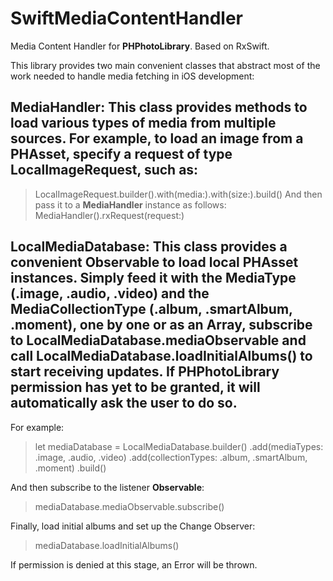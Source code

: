 # SwiftMediaContentHandler
Media Content Handler for **PHPhotoLibrary**. Based on RxSwift.

This library provides two main convenient classes that abstract most of the work needed to handle media fetching in iOS development:

## MediaHandler: This class provides methods to load various types of media from multiple sources. For example, to load an image from a **PHAsset**, specify a request of type **LocalImageRequest**, such as:
> LocalImageRequest.builder().with(media:).with(size:).build()
And then pass it to a **MediaHandler** instance as follows:
> MediaHandler().rxRequest(request:)

## LocalMediaDatabase: This class provides a convenient Observable to load local **PHAsset** instances. Simply feed it with the **MediaType** (.image, .audio, .video) and the **MediaCollectionType** (.album, .smartAlbum, .moment), one by one or as an **Array**, subscribe to **LocalMediaDatabase.mediaObservable** and call **LocalMediaDatabase.loadInitialAlbums()** to start receiving updates. If **PHPhotoLibrary** permission has yet to be granted, it will automatically ask the user to do so.

For example:
> let mediaDatabase = LocalMediaDatabase.builder()
  .add(mediaTypes: .image, .audio, .video)
  .add(collectionTypes: .album, .smartAlbum, .moment)
  .build()
  
And then subscribe to the listener **Observable**:
> mediaDatabase.mediaObservable.subscribe()

Finally, load initial albums and set up the Change Observer:
> mediaDatabase.loadInitialAlbums()

If permission is denied at this stage, an Error will be thrown.
